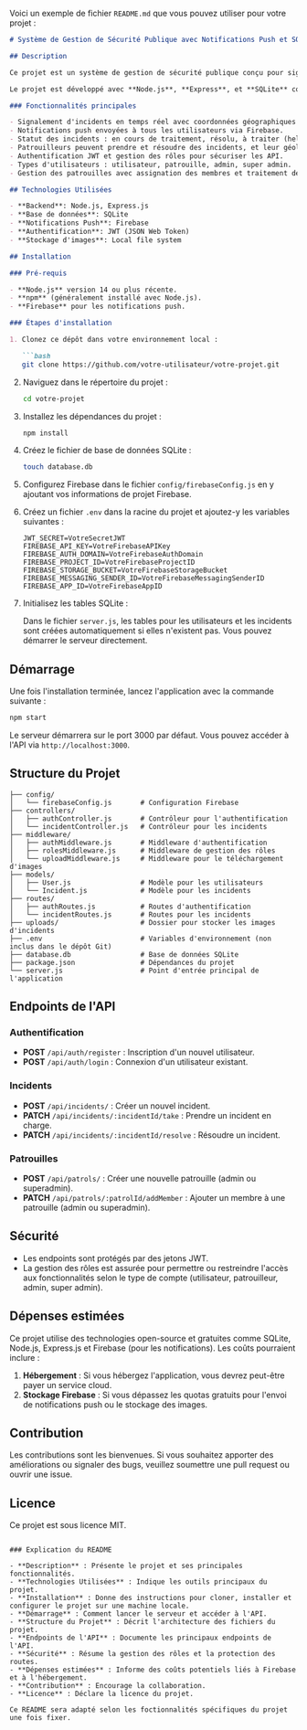 Voici un exemple de fichier `README.md` que vous pouvez utiliser pour votre projet :

```md
# Système de Gestion de Sécurité Publique avec Notifications Push et SQLite

## Description

Ce projet est un système de gestion de sécurité publique conçu pour signaler des incidents en temps réel, suivre leur statut et permettre aux patrouilles d'intervenir. L'application envoie des notifications push via Firebase à différents types d'utilisateurs : utilisateurs, patrouilleurs, administrateurs, et super administrateurs.

Le projet est développé avec **Node.js**, **Express**, et **SQLite** comme base de données locale. Les utilisateurs peuvent signaler des incidents, et les patrouilleurs peuvent prendre en charge et résoudre ces incidents. Le système gère les différents rôles et assure la sécurité des endpoints via JWT.

### Fonctionnalités principales

- Signalement d'incidents en temps réel avec coordonnées géographiques et images.
- Notifications push envoyées à tous les utilisateurs via Firebase.
- Statut des incidents : en cours de traitement, résolu, à traiter (help).
- Patrouilleurs peuvent prendre et résoudre des incidents, et leur géolocalisation est enregistrée.
- Authentification JWT et gestion des rôles pour sécuriser les API.
- Types d'utilisateurs : utilisateur, patrouille, admin, super admin.
- Gestion des patrouilles avec assignation des membres et traitement des incidents.

## Technologies Utilisées

- **Backend**: Node.js, Express.js
- **Base de données**: SQLite
- **Notifications Push**: Firebase
- **Authentification**: JWT (JSON Web Token)
- **Stockage d'images**: Local file system

## Installation

### Pré-requis

- **Node.js** version 14 ou plus récente.
- **npm** (généralement installé avec Node.js).
- **Firebase** pour les notifications push.

### Étapes d'installation

1. Clonez ce dépôt dans votre environnement local :

   ```bash
   git clone https://github.com/votre-utilisateur/votre-projet.git
   ```

2. Naviguez dans le répertoire du projet :

   ```bash
   cd votre-projet
   ```

3. Installez les dépendances du projet :

   ```bash
   npm install
   ```

4. Créez le fichier de base de données SQLite :

   ```bash
   touch database.db
   ```

5. Configurez Firebase dans le fichier `config/firebaseConfig.js` en y ajoutant vos informations de projet Firebase.

6. Créez un fichier `.env` dans la racine du projet et ajoutez-y les variables suivantes :

   ```
   JWT_SECRET=VotreSecretJWT
   FIREBASE_API_KEY=VotreFirebaseAPIKey
   FIREBASE_AUTH_DOMAIN=VotreFirebaseAuthDomain
   FIREBASE_PROJECT_ID=VotreFirebaseProjectID
   FIREBASE_STORAGE_BUCKET=VotreFirebaseStorageBucket
   FIREBASE_MESSAGING_SENDER_ID=VotreFirebaseMessagingSenderID
   FIREBASE_APP_ID=VotreFirebaseAppID
   ```

7. Initialisez les tables SQLite :

   Dans le fichier `server.js`, les tables pour les utilisateurs et les incidents sont créées automatiquement si elles n'existent pas. Vous pouvez démarrer le serveur directement.

## Démarrage

Une fois l'installation terminée, lancez l'application avec la commande suivante :

```bash
npm start
```

Le serveur démarrera sur le port 3000 par défaut. Vous pouvez accéder à l'API via `http://localhost:3000`.

## Structure du Projet

```
├── config/
│   └── firebaseConfig.js       # Configuration Firebase
├── controllers/
│   ├── authController.js       # Contrôleur pour l'authentification
│   └── incidentController.js   # Contrôleur pour les incidents
├── middleware/
│   ├── authMiddleware.js       # Middleware d'authentification
│   ├── rolesMiddleware.js      # Middleware de gestion des rôles
│   └── uploadMiddleware.js     # Middleware pour le téléchargement d'images
├── models/
│   ├── User.js                 # Modèle pour les utilisateurs
│   └── Incident.js             # Modèle pour les incidents
├── routes/
│   ├── authRoutes.js           # Routes d'authentification
│   └── incidentRoutes.js       # Routes pour les incidents
├── uploads/                    # Dossier pour stocker les images d'incidents
├── .env                        # Variables d'environnement (non inclus dans le dépôt Git)
├── database.db                 # Base de données SQLite
├── package.json                # Dépendances du projet
└── server.js                   # Point d'entrée principal de l'application
```

## Endpoints de l'API

### Authentification

- **POST** `/api/auth/register` : Inscription d'un nouvel utilisateur.
- **POST** `/api/auth/login` : Connexion d'un utilisateur existant.

### Incidents

- **POST** `/api/incidents/` : Créer un nouvel incident.
- **PATCH** `/api/incidents/:incidentId/take` : Prendre un incident en charge.
- **PATCH** `/api/incidents/:incidentId/resolve` : Résoudre un incident.

### Patrouilles

- **POST** `/api/patrols/` : Créer une nouvelle patrouille (admin ou superadmin).
- **PATCH** `/api/patrols/:patrolId/addMember` : Ajouter un membre à une patrouille (admin ou superadmin).

## Sécurité

- Les endpoints sont protégés par des jetons JWT.
- La gestion des rôles est assurée pour permettre ou restreindre l'accès aux fonctionnalités selon le type de compte (utilisateur, patrouilleur, admin, super admin).

## Dépenses estimées

Ce projet utilise des technologies open-source et gratuites comme SQLite, Node.js, Express.js et Firebase (pour les notifications). Les coûts pourraient inclure :

1. **Hébergement** : Si vous hébergez l'application, vous devrez peut-être payer un service cloud.
2. **Stockage Firebase** : Si vous dépassez les quotas gratuits pour l'envoi de notifications push ou le stockage des images.

## Contribution

Les contributions sont les bienvenues. Si vous souhaitez apporter des améliorations ou signaler des bugs, veuillez soumettre une pull request ou ouvrir une issue.

## Licence

Ce projet est sous licence MIT.
```

### Explication du README

- **Description** : Présente le projet et ses principales fonctionnalités.
- **Technologies Utilisées** : Indique les outils principaux du projet.
- **Installation** : Donne des instructions pour cloner, installer et configurer le projet sur une machine locale.
- **Démarrage** : Comment lancer le serveur et accéder à l'API.
- **Structure du Projet** : Décrit l'architecture des fichiers du projet.
- **Endpoints de l'API** : Documente les principaux endpoints de l'API.
- **Sécurité** : Résume la gestion des rôles et la protection des routes.
- **Dépenses estimées** : Informe des coûts potentiels liés à Firebase et à l'hébergement.
- **Contribution** : Encourage la collaboration.
- **Licence** : Déclare la licence du projet.

Ce README sera adapté selon les foctionnalités spécifiques du projet une fois fixer.